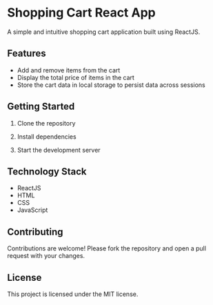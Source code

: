 # Shopping Cart React App

A simple and intuitive shopping cart application built using ReactJS.

## Features
- Add and remove items from the cart
- Display the total price of items in the cart
- Store the cart data in local storage to persist data across sessions

## Getting Started
1. Clone the repository

2. Install dependencies

3. Start the development server


## Technology Stack
- ReactJS
- HTML
- CSS
- JavaScript

## Contributing
Contributions are welcome! Please fork the repository and open a pull request with your changes.

## License
This project is licensed under the MIT license.
